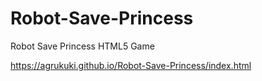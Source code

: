 # Robot-Save-Princess
Robot Save Princess HTML5 Game


https://agrukuki.github.io/Robot-Save-Princess/index.html
